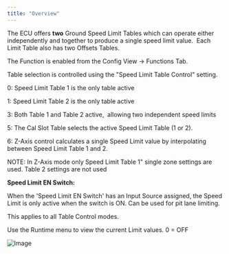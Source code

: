 ```yaml
---
title: "Overview"
---
```


The ECU offers **two** Ground Speed Limit Tables which can operate either independently and together to produce a single speed limit value.&nbsp; Each Limit Table also has two Offsets Tables.


The Function is enabled from the Config View -\> Functions Tab.


Table selection is controlled using the "Speed Limit Table Control" setting.&nbsp;


&#48;: Speed Limit Table 1 is the only table active

&#49;: Speed Limit Table 2 is the only table active

&#51;: Both Table 1 and Table 2 active,&nbsp; allowing two independent speed limits

&#53;: The Cal Slot Table selects the active Speed Limit Table (1 or 2).

&#54;: Z-Axis control calculates a single Speed Limit value by interpolating between Speed Limit Table 1 and 2.&nbsp;

NOTE: In Z-Axis mode only Speed Limit Table 1" single zone settings are used. Table 2 settings are not used



**Speed Limit EN Switch:**

When the 'Speed Limit EN Switch' has an Input Source assigned, the Speed Limit is only active when the switch is ON. Can be used for pit lane limiting.

This applies to all Table Control modes.


Use the Runtime menu to view the current Limit values. 0 = OFF



![Image](</lib/Untitled26.jpg>)
